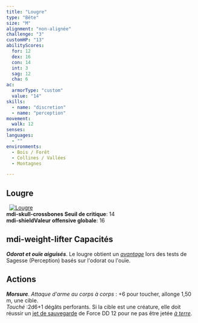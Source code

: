 ```yaml
---
title: "Lougre"
type: "Bête"
size: "M"
alignment: "non-alignée"
challenge: "3"
customHP: "13"
abilityScores:
  for: 12
  dex: 16
  con: 14
  int: 3
  sag: 12
  cha: 6
ac:
  armorType: "custom"
  value: "14"
skills:
  - name: "discretion"
  - name: "perception"
movement:
  walk: 12
senses:
languages:
  - ""
environments:
  - Bois / Forêt
  - Collines / Vallées
  - Montagnes

---
```

## Lougre
&nbsp;
[![Lougre](https://www.douaratil.fr/illustrations/bete/lougre300.jpeg)](https://www.douaratil.fr/illustrations/bete/lougre.jpeg)    
**<v-icon>mdi-skull-crossbones</v-icon> Seuil de critique**: 14      
**<v-icon>mdi-shield</v-icon>Valeur offensive globale**: 16   
## <v-icon>mdi-weight-lifter</v-icon> Capacités
_**Odorat et ouïe aiguisés**_. Le lougre obtient un [_avantage_](/utiliser-les-caracteristiques/#avantage-et-desavantage) lors des tests de Sagesse (Perception) basés sur l'odorat ou l'ouïe.

## Actions
_**Morsure**_. _Attaque d'arme au corps à corps_ : +6 pour toucher, allonge 1,50 m, une cible.  
_Touché_ :2d6+1 dégâts perforants. Si la cible est une créature, elle doit réussir un [jet de sauvegarde](/utiliser-les-caracteristiques/#jets-de-sauvegarde) de Force DD 12 pour ne pas être jetée [_à terre_](/gerer-la-sante-du-personnage/#a-terre).
